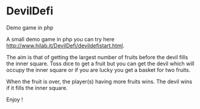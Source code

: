 # DevilDefi


Demo game in php

A small demo game in php you can try here http://www.hilab.it/DevilDefi/devildefistart.html.



The aim is that of getting the largest number of fruits before the devil fills the inner square.
Toss dice to get a fruit but you can get the devil which will occupy the inner square or if you are lucky you get a basket for two fruits.

When the fruit is over, the player(s) having more fruits wins.
The devil wins if it fills the inner square.

Enjoy !


